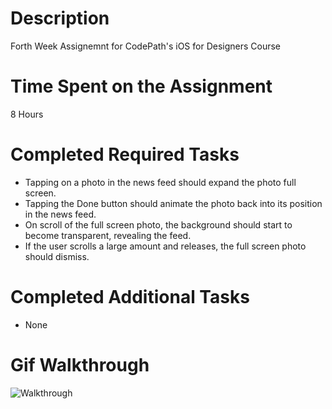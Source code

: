 # Description
Forth Week Assignemnt for CodePath's iOS for Designers Course

# Time Spent on the Assignment
8 Hours

# Completed Required Tasks

- Tapping on a photo in the news feed should expand the photo full screen.
- Tapping the Done button should animate the photo back into its position in the news feed.
- On scroll of the full screen photo, the background should start to become transparent, revealing the feed.
- If the user scrolls a large amount and releases, the full screen photo should dismiss.

# Completed Additional Tasks
- None

# Gif Walkthrough

![Walkthrough](https://s3.amazonaws.com/f.cl.ly/items/3U1A1T3D3P2O31312j2z/facebook.gif)
